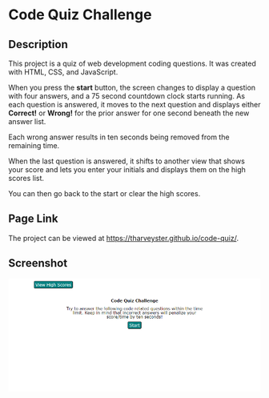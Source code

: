 # Code Quiz Challenge

## Description
This project is a quiz of web development coding questions. It was created with HTML, CSS, and JavaScript.

When you press the **start** button, the screen changes to display a question with four answers, and a 75 second countdown clock starts running. As each question is answered, it moves to the next question and displays either **Correct!** or **Wrong!** for the prior answer for one second beneath the new answer list.

Each wrong answer results in ten seconds being removed from the remaining time.

When the last question is answered, it shifts to another view that shows your score and lets you enter your initials and displays them on the high scores list.

You can then go back to the start or clear the high scores.

## Page Link
The project can be viewed at <https://tharveyster.github.io/code-quiz/>.

## Screenshot

![The Code Quiz application asks questions about web coding.](./assets/images/code-quiz.png)